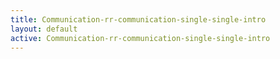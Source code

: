 ```yaml
---
title: Communication-rr-communication-single-single-intro
layout: default
active: Communication-rr-communication-single-single-intro
---
```


